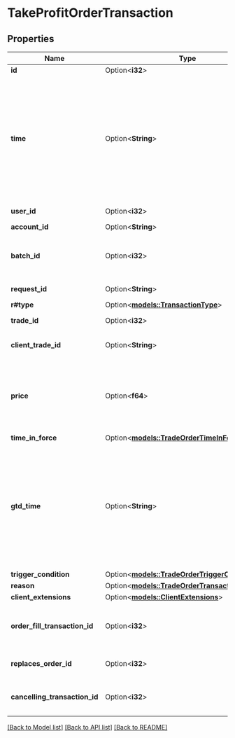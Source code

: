 # TakeProfitOrderTransaction

## Properties

Name | Type | Description | Notes
------------ | ------------- | ------------- | -------------
**id** | Option<**i32**> | The Transaction's Identifier. | [optional]
**time** | Option<**String**> | A date and time value using either RFC3339 or UNIX time representation. The RFC 3339 representation is a string conforming to https://tools.ietf.org/rfc/rfc3339.txt. The Unix representation is a string representing the number of seconds since the Unix Epoch (January 1st, 1970 at UTC). The value is a fractional number, where the fractional part represents a fraction of a second (up to nine decimal places). | [optional]
**user_id** | Option<**i32**> | The ID of the user that initiated the creation of the Transaction. | [optional]
**account_id** | Option<**String**> | The Account's identifier | [optional]
**batch_id** | Option<**i32**> | The ID of the \"batch\" that the Transaction belongs to. Transactions in the same batch are applied to the Account simultaneously. | [optional]
**request_id** | Option<**String**> | The Request ID of the request which generated the transaction. | [optional]
**r#type** | Option<[**models::TransactionType**](TransactionType.md)> |  | [optional]
**trade_id** | Option<**i32**> | The ID of the Trade to close when the price threshold is breached. | [optional]
**client_trade_id** | Option<**String**> | The client ID of the Trade to be closed when the price threshold is breached. | [optional]
**price** | Option<**f64**> | The price threshold specified for the Stop Loss Order. If the guaranteed flag is false, the associated Trade will be closed by a market price that is equal to or worse than this threshold. If the flag is true the associated Trade will be closed at this price. | [optional]
**time_in_force** | Option<[**models::TradeOrderTimeInForce**](TradeOrderTimeInForce.md)> |  | [optional]
**gtd_time** | Option<**String**> | A date and time value using either RFC3339 or UNIX time representation. The RFC 3339 representation is a string conforming to https://tools.ietf.org/rfc/rfc3339.txt. The Unix representation is a string representing the number of seconds since the Unix Epoch (January 1st, 1970 at UTC). The value is a fractional number, where the fractional part represents a fraction of a second (up to nine decimal places). | [optional]
**trigger_condition** | Option<[**models::TradeOrderTriggerCondition**](TradeOrderTriggerCondition.md)> |  | [optional]
**reason** | Option<[**models::TradeOrderTransactionReason**](TradeOrderTransactionReason.md)> |  | [optional]
**client_extensions** | Option<[**models::ClientExtensions**](ClientExtensions.md)> |  | [optional]
**order_fill_transaction_id** | Option<**i32**> | The ID of the OrderFill Transaction that caused this Order to be created (only provided if this Order was created automatically when another Order was filled). | [optional]
**replaces_order_id** | Option<**i32**> | The ID of the Order that this Order replaces (only provided if this Order replaces an existing Order). | [optional]
**cancelling_transaction_id** | Option<**i32**> | The ID of the Transaction that cancels the replaced Order (only provided if this Order replaces an existing Order). | [optional]

[[Back to Model list]](../README.md#documentation-for-models) [[Back to API list]](../README.md#documentation-for-api-endpoints) [[Back to README]](../README.md)


